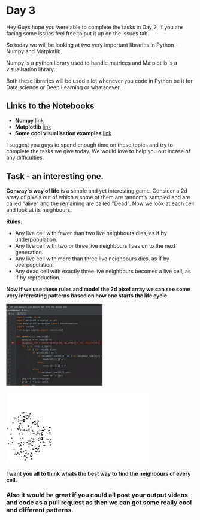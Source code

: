 # Day 3 

Hey Guys hope you were able to complete the tasks in Day 2, if you are facing some issues feel free to put it up on the issues tab.

So today we will be looking at two very important libraries in Python - Numpy and Matplotlib.

Numpy is a python library used to handle matrices and Matplotlib is a visualisation library.

Both these libraries will be used a lot whenever you code in Python be it for Data science or Deep Learning or whatsoever.

## Links to the Notebooks

- **Numpy** [link](NumPy.ipynb)
- **Matplotlib** [link](matplotlib.ipynb)
- **Some cool visualisation examples** [link](cool_vis.ipynb)

I suggest you guys to spend enough time on these topics and try to complete the tasks we give today. We would love to help you out incase of any difficulties.

## Task - an interesting one.

**Conway's way of life** is a simple and yet interesting game. Consider a 2d array of pixels out of which a some of them are randomly sampled and are called "alive" and the remaining are called "Dead". Now we look at each cell and look at its neighbours.

**Rules:**

- Any live cell with fewer than two live neighbours dies, as if by underpopulation.
- Any live cell with two or three live neighbours lives on to the next generation.
- Any live cell with more than three live neighbours dies, as if by overpopulation.
- Any dead cell with exactly three live neighbours becomes a live cell, as if by reproduction.

**Now if we use these rules and model the 2d pixel array we can see some very interesting patterns based on how one starts the life cycle**.

![conways-1](data/conways.gif)

![conways-2](data/conways-2.gif)

**I want you all to think whats the best way to find the neighbours of every cell.**

### Also it would be great if you could all post your output videos and code as a pull request as then we can get some really cool and different patterns.


